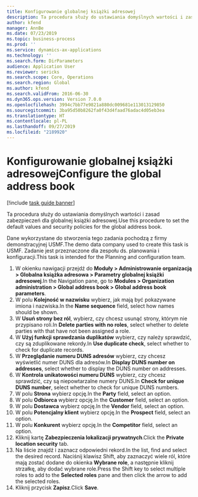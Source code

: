 ```yaml
---
title: Konfigurowanie globalnej książki adresowej
description: Ta procedura służy do ustawiania domyślnych wartości i zasad zabezpieczeń dla globalnej książki adresowej.
author: kfend
manager: AnnBe
ms.date: 07/23/2019
ms.topic: business-process
ms.prod: ''
ms.service: dynamics-ax-applications
ms.technology: ''
ms.search.form: DirParameters
audience: Application User
ms.reviewer: sericks
ms.search.scope: Core, Operations
ms.search.region: Global
ms.author: kfend
ms.search.validFrom: 2016-06-30
ms.dyn365.ops.version: Version 7.0.0
ms.openlocfilehash: 3994c7bb77e9821a880dc009681e113013129850
ms.sourcegitcommit: 3ba95d50b8262fa0f43d4faad76adac4d05eb3ea
ms.translationtype: HT
ms.contentlocale: pl-PL
ms.lasthandoff: 09/27/2019
ms.locfileid: "2189920"
---
```

# <a name="configure-the-global-address-book"></a><span data-ttu-id="bf09a-103">Konfigurowanie globalnej książki adresowej</span><span class="sxs-lookup"><span data-stu-id="bf09a-103">Configure the global address book</span></span>

[!include [task guide banner](../../includes/task-guide-banner.md)]

<span data-ttu-id="bf09a-104">Ta procedura służy do ustawiania domyślnych wartości i zasad zabezpieczeń dla globalnej książki adresowej.</span><span class="sxs-lookup"><span data-stu-id="bf09a-104">Use this procedure to set the default values and security policies for the global address book.</span></span> 

<span data-ttu-id="bf09a-105">Dane wykorzystane do stworzenia tego zadania pochodzą z firmy demonstracyjnej USMF.</span><span class="sxs-lookup"><span data-stu-id="bf09a-105">The demo data company used to create this task is USMF.</span></span> <span data-ttu-id="bf09a-106">Zadanie jest przeznaczone dla zespołu ds. planowania i konfiguracji.</span><span class="sxs-lookup"><span data-stu-id="bf09a-106">This task is intended for the Planning and configuration team.</span></span>

1. <span data-ttu-id="bf09a-107">W okienku nawigacji przejdź do **Moduły > Administrowanie organizacją > Globalna książka adresowa > Parametry globalnej książki adresowej**.</span><span class="sxs-lookup"><span data-stu-id="bf09a-107">In the Navigation pane, go to **Modules > Organization administration > Global address book > Global address book parameters**.</span></span>
2. <span data-ttu-id="bf09a-108">W polu **Kolejność w nazwisku** wybierz, jak mają być pokazywane imiona i nazwiska.</span><span class="sxs-lookup"><span data-stu-id="bf09a-108">In the **Name sequence** field, select how names should be shown.</span></span>
3. <span data-ttu-id="bf09a-109">W **Usuń strony bez ról**, wybierz, czy chcesz usunąć strony, którym nie przypisano roli.</span><span class="sxs-lookup"><span data-stu-id="bf09a-109">In **Delete parties with no roles**, select whether to delete parties with that have not been assigned a role.</span></span>
4. <span data-ttu-id="bf09a-110">W **Użyj funkcji sprawdzania duplikatów** wybierz, czy należy sprawdzić, czy są zduplikowane rekordy.</span><span class="sxs-lookup"><span data-stu-id="bf09a-110">In **Use duplicate check**, select whether to check for duplicate records.</span></span>
5. <span data-ttu-id="bf09a-111">W **Przeglądanie numeru DUNS adresów** wybierz, czy chcesz wyświetlić numer DUNS dla adresów.</span><span class="sxs-lookup"><span data-stu-id="bf09a-111">In **Display DUNS number on addresses**, select whether to display the DUNS number on addresses.</span></span>
6. <span data-ttu-id="bf09a-112">W **Kontrola unikatowości numeru DUNS** wybierz, czy chcesz sprawdzić, czy są niepowtarzalne numery DUNS.</span><span class="sxs-lookup"><span data-stu-id="bf09a-112">In **Check for unique DUNS number**, select whether to check for unique DUNS numbers.</span></span>
7. <span data-ttu-id="bf09a-113">W polu **Strona** wybierz opcję.</span><span class="sxs-lookup"><span data-stu-id="bf09a-113">In the **Party** field, select an option.</span></span>
8. <span data-ttu-id="bf09a-114">W polu **Odbiorca** wybierz opcję.</span><span class="sxs-lookup"><span data-stu-id="bf09a-114">In the **Customer** field, select an option.</span></span>
9. <span data-ttu-id="bf09a-115">W polu **Dostawca** wybierz opcję.</span><span class="sxs-lookup"><span data-stu-id="bf09a-115">In the **Vendor** field, select an option.</span></span>
10. <span data-ttu-id="bf09a-116">W polu **Potencjalny klient** wybierz opcję.</span><span class="sxs-lookup"><span data-stu-id="bf09a-116">In the **Prospect** field, select an option.</span></span>
11. <span data-ttu-id="bf09a-117">W polu **Konkurent** wybierz opcję.</span><span class="sxs-lookup"><span data-stu-id="bf09a-117">In the **Competitor** field, select an option.</span></span>
12. <span data-ttu-id="bf09a-118">Kliknij kartę **Zabezpieczenia lokalizacji prywatnych**.</span><span class="sxs-lookup"><span data-stu-id="bf09a-118">Click the **Private location security** tab.</span></span>
13. <span data-ttu-id="bf09a-119">Na liście znajdź i zaznacz odpowiedni rekord.</span><span class="sxs-lookup"><span data-stu-id="bf09a-119">In the list, find and select the desired record.</span></span> <span data-ttu-id="bf09a-120">Naciśnij klawisz Shift, aby zaznaczyć wiele ról, które mają zostać dodane do okienka **Wybrane role**, a następnie kliknij strzałkę, aby dodać wybrane role.</span><span class="sxs-lookup"><span data-stu-id="bf09a-120">Press the Shift key to select multiple roles to add to the **Selected roles** pane and then click the arrow to add the selected roles.</span></span>  
14. <span data-ttu-id="bf09a-121">Kliknij przycisk **Zapisz**.</span><span class="sxs-lookup"><span data-stu-id="bf09a-121">Click **Save**.</span></span>

